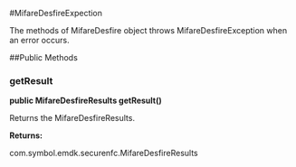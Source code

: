 #MifareDesfireExpection

The methods of MifareDesfire object throws MifareDesfireException when an error
 occurs.



##Public Methods

### getResult

**public MifareDesfireResults getResult()**

Returns the MifareDesfireResults.

**Returns:**

com.symbol.emdk.securenfc.MifareDesfireResults

